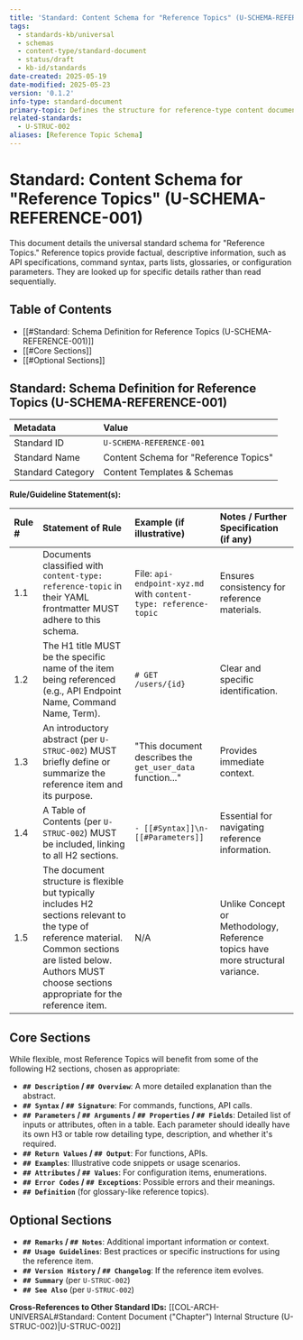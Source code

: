 ```yaml
---
title: 'Standard: Content Schema for "Reference Topics" (U-SCHEMA-REFERENCE-001)'
tags:
  - standards-kb/universal
  - schemas
  - content-type/standard-document
  - status/draft
  - kb-id/standards
date-created: 2025-05-19
date-modified: 2025-05-23
version: '0.1.2'
info-type: standard-document
primary-topic: Defines the structure for reference-type content documents
related-standards:
  - U-STRUC-002
aliases: [Reference Topic Schema]
---
```


# Standard: Content Schema for "Reference Topics" (U-SCHEMA-REFERENCE-001)

This document details the universal standard schema for "Reference Topics." Reference topics provide factual, descriptive information, such as API specifications, command syntax, parts lists, glossaries, or configuration parameters. They are looked up for specific details rather than read sequentially.

## Table of Contents
- [[#Standard: Schema Definition for Reference Topics (U-SCHEMA-REFERENCE-001)]]
- [[#Core Sections]]
- [[#Optional Sections]]

## Standard: Schema Definition for Reference Topics (U-SCHEMA-REFERENCE-001)

| Metadata        | Value                                 |
| :-------------- | :------------------------------------ |
| Standard ID     | `U-SCHEMA-REFERENCE-001`              |
| Standard Name   | Content Schema for "Reference Topics" |
| Standard Category | Content Templates & Schemas           |

**Rule/Guideline Statement(s):**

| Rule # | Statement of Rule                                                                                                                               | Example (if illustrative)                                    | Notes / Further Specification (if any)                                       |
| :----- | :---------------------------------------------------------------------------------------------------------------------------------------------- | :----------------------------------------------------------- | :--------------------------------------------------------------------------- |
| 1.1    | Documents classified with `content-type: reference-topic` in their YAML frontmatter MUST adhere to this schema.                                 | File: `api-endpoint-xyz.md` with `content-type: reference-topic` | Ensures consistency for reference materials.                                   |
| 1.2    | The H1 title MUST be the specific name of the item being referenced (e.g., API Endpoint Name, Command Name, Term).                               | `# GET /users/{id}`                                          | Clear and specific identification.                                           |
| 1.3    | An introductory abstract (per `U-STRUC-002`) MUST briefly define or summarize the reference item and its purpose.                                 | "This document describes the `get_user_data` function..."    | Provides immediate context.                                                  |
| 1.4    | A Table of Contents (per `U-STRUC-002`) MUST be included, linking to all H2 sections.                                                           | `- [[#Syntax]]\n- [[#Parameters]]`                           | Essential for navigating reference information.                              |
| 1.5    | The document structure is flexible but typically includes H2 sections relevant to the type of reference material. Common sections are listed below. Authors MUST choose sections appropriate for the reference item. | N/A                                                          | Unlike Concept or Methodology, Reference topics have more structural variance. |

## Core Sections

While flexible, most Reference Topics will benefit from some of the following H2 sections, chosen as appropriate:

-   **`## Description` / `## Overview`**: A more detailed explanation than the abstract.
-   **`## Syntax` / `## Signature`**: For commands, functions, API calls.
-   **`## Parameters` / `## Arguments` / `## Properties` / `## Fields`**: Detailed list of inputs or attributes, often in a table. Each parameter should ideally have its own H3 or table row detailing type, description, and whether it's required.
-   **`## Return Values` / `## Output`**: For functions, APIs.
-   **`## Examples`**: Illustrative code snippets or usage scenarios.
-   **`## Attributes` / `## Values`**: For configuration items, enumerations.
-   **`## Error Codes` / `## Exceptions`**: Possible errors and their meanings.
-   **`## Definition`** (for glossary-like reference topics).

## Optional Sections

-   **`## Remarks` / `## Notes`**: Additional important information or context.
-   **`## Usage Guidelines`**: Best practices or specific instructions for using the reference item.
-   **`## Version History` / `## Changelog`**: If the reference item evolves.
-   **`## Summary`** (per `U-STRUC-002`)
-   **`## See Also`** (per `U-STRUC-002`)

**Cross-References to Other Standard IDs:** [[COL-ARCH-UNIVERSAL#Standard: Content Document ("Chapter") Internal Structure (U-STRUC-002)|U-STRUC-002]] 